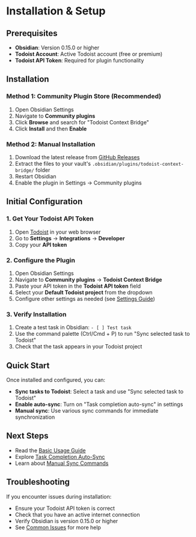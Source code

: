 # Installation & Setup

## Prerequisites

- **Obsidian**: Version 0.15.0 or higher
- **Todoist Account**: Active Todoist account (free or premium)
- **Todoist API Token**: Required for plugin functionality

## Installation

### Method 1: Community Plugin Store (Recommended)

1. Open Obsidian Settings
2. Navigate to **Community plugins**
3. Click **Browse** and search for "Todoist Context Bridge"
4. Click **Install** and then **Enable**

### Method 2: Manual Installation

1. Download the latest release from [GitHub Releases](https://github.com/wenlzhang/obsidian-todoist-context-bridge/releases)
2. Extract the files to your vault's `.obsidian/plugins/todoist-context-bridge/` folder
3. Restart Obsidian
4. Enable the plugin in Settings → Community plugins

## Initial Configuration

### 1. Get Your Todoist API Token

1. Open [Todoist](https://todoist.com) in your web browser
2. Go to **Settings** → **Integrations** → **Developer**
3. Copy your **API token**

### 2. Configure the Plugin

1. Open Obsidian Settings
2. Navigate to **Community plugins** → **Todoist Context Bridge**
3. Paste your API token in the **Todoist API token** field
4. Select your **Default Todoist project** from the dropdown
5. Configure other settings as needed (see [Settings Guide](../user-guide/settings-guide.md))

### 3. Verify Installation

1. Create a test task in Obsidian: `- [ ] Test task`
2. Use the command palette (Ctrl/Cmd + P) to run "Sync selected task to Todoist"
3. Check that the task appears in your Todoist project

## Quick Start

Once installed and configured, you can:

- **Sync tasks to Todoist**: Select a task and use "Sync selected task to Todoist"
- **Enable auto-sync**: Turn on "Task completion auto-sync" in settings
- **Manual sync**: Use various sync commands for immediate synchronization

## Next Steps

- Read the [Basic Usage Guide](../user-guide/basic-usage.md)
- Explore [Task Completion Auto-Sync](../features/task-completion-sync.md)
- Learn about [Manual Sync Commands](../features/manual-sync-commands.md)

## Troubleshooting

If you encounter issues during installation:

- Ensure your Todoist API token is correct
- Check that you have an active internet connection
- Verify Obsidian is version 0.15.0 or higher
- See [Common Issues](../troubleshooting/common-issues.md) for more help
